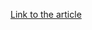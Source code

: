 [Link to the article](https://www.nist.gov/blogs/cybersecurity-insights/cybersecurity-awareness-month-2023-blog-series-updating-software)
